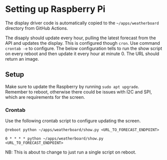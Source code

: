 # Setting up Raspberry Pi

The display driver code is automatically copied to the `~/apps/weatherboard` directory from GitHub Actions.

The disaply should update every hour, pulling the latest forecast from the API and updates the display. This is configured though `cron`. Use command `crontab -e` to configure. The below configuration tells to run the show script on every reboot and then update it every hour at minute 0. The URL should return an image.

## Setup

Make sure to update the Raspberry by running `sudo apt upgrade`. Remember to reboot, otherwise there could be issues with I2C and SPI, which are requirements for the screen.

### Crontab
Use the following crontab script to configure updating the screen.

```cron
@reboot python ~/apps/weatherboard/show.py <URL_TO_FORECAST_ENDPOINT>

0 * * * * python ~/apps/weatherboard/show.py <URL_TO_FORECAST_ENDPOINT>
```

NB: This is about to change to just run a single script on reboot.